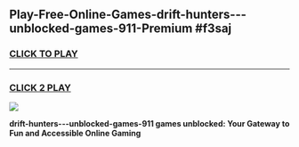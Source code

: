 
## Play-Free-Online-Games-drift-hunters---unblocked-games-911-Premium #f3saj
<h3>
<a href="https://premium.freeplayer.one?title=drift-hunters---unblocked-games-911&ref=8M">CLICK TO PLAY</a></h3>
<hr>

<h3>
<a href="https://premium.freeplayer.one?title=drift-hunters---unblocked-games-911&ref=8M">CLICK 2 PLAY</a>
  
</h3>

<a href="https://premium.freeplayer.one?title=drift-hunters---unblocked-games-911&ref=8M"><img src="https://clearcache.store/games.png"></a>


**drift-hunters---unblocked-games-911 games unblocked: Your Gateway to Fun and Accessible Online Gaming**
